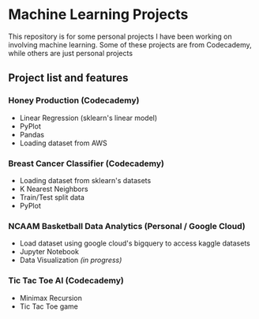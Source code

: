 # Machine Learning Projects

This repository is for some personal projects I have been working on involving machine learning. Some of these projects are from Codecademy, while others are just personal projects

## Project list and features

### Honey Production (Codecademy)
- Linear Regression (sklearn's linear model)
- PyPlot
- Pandas
- Loading dataset from AWS

### Breast Cancer Classifier (Codecademy)
- Loading dataset from sklearn's datasets
- K Nearest Neighbors
- Train/Test split data
- PyPlot

### NCAAM Basketball Data Analytics (Personal / Google Cloud)
- Load dataset using google cloud's bigquery to access kaggle datasets
- Jupyter Notebook
- Data Visualization *(in progress)*

### Tic Tac Toe AI (Codecademy)
- Minimax Recursion 
- Tic Tac Toe game

